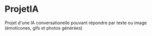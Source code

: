 # ProjetIA
Projet d'une IA conversationelle pouvant répondre par texte ou image (émoticones, gifs et photos générées)
